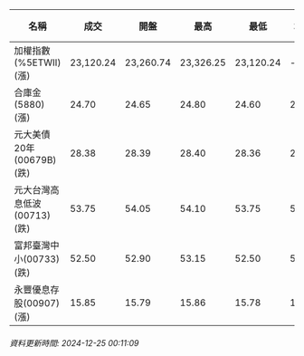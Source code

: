 | 名稱 | 成交 | 開盤 | 最高 | 最低 | 均價 | 成交金額(億) | 昨收 | 漲跌幅 | 漲跌 | 總量 | 昨量 | 振幅 |
| -------- | -------- | -------- | -------- |-------- | -------- | -------- |-------- |-------- |-------- | -------- | -------- |-------- |
|加權指數(%5ETWII) (漲)|23,120.24|23,260.74|23,326.25|23,120.24|-|3,389.02|23,104.54|0.07%|15.70|6,516,655|0|0.89%|
|合庫金(5880) (漲)|24.70|24.65|24.80|24.60|24.72|1.48|24.50|0.82%|0.20|5,978|8,740|0.82%|
|元大美債20年(00679B) (跌)|28.38|28.39|28.40|28.36|28.38|14.32|28.57|0.67%|0.19|50,470|37,236|0.14%|
|元大台灣高息低波(00713) (跌)|53.75|54.05|54.10|53.75|53.92|3.22|53.85|0.19%|0.10|5,977|7,588|0.65%|
|富邦臺灣中小(00733) (跌)|52.50|52.90|53.15|52.50|52.84|0.318|52.60|0.19%|0.10|601|558|1.24%|
|永豐優息存股(00907) (漲)|15.85|15.79|15.86|15.78|15.82|0.528|15.79|0.38%|0.06|3,333|4,740|0.51%|
###### 資料更新時間: 2024-12-25 00:11:09